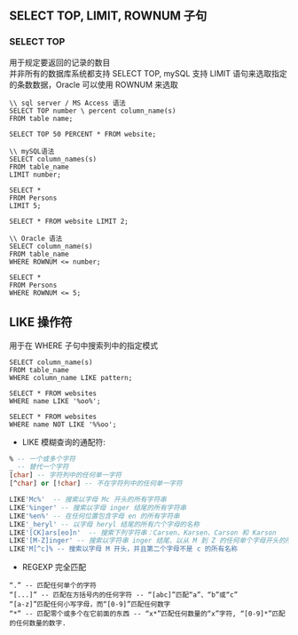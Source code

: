 ## SELECT TOP, LIMIT, ROWNUM 子句

### SELECT TOP 
用于规定要返回的记录的数目    
并非所有的数据库系统都支持 SELECT TOP, mySQL 支持 LIMIT 语句来选取指定的条数数据，Oracle 可以使用 ROWNUM 来选取
```mysql
\\ sql server / MS Access 语法
SELECT TOP number \ percent column_name(s)
FROM table name;

SELECT TOP 50 PERCENT * FROM website;

\\ mySQL语法
SELECT column_names(s)
FROM table_name
LIMIT number;

SELECT * 
FROM Persons 
LIMIT 5; 

SELECT * FROM website LIMIT 2; 

\\ Oracle 语法
SELECT column_name(s)
FROM table_name
WHERE ROWNUM <= number;

SELECT * 
FROM Persons
WHERE ROWNUM <= 5;
```

## LIKE 操作符
用于在 WHERE 子句中搜索列中的指定模式
```mysql
SELECT column_name(s)
FROM table_name
WHERE column_name LIKE pattern;

SELECT * FROM websites
WHERE name LIKE '%oo%';

SELECT * FROM websites
WHERE name NOT LIKE '%%oo';
```
* LIKE 模糊查询的通配符:
```sql
% -- 一个或多个字符
_ -- 替代一个字符
[char] -- 字符列中的任何单一字符
[^char] or [!char] -- 不在字符列中的任何单一字符

LIKE'Mc%'  -- 搜索以字母 Mc 开头的所有字符串
LIKE'%inger' -- 搜索以字母 inger 结尾的所有字符串
LIKE'%en%' -- 在任何位置包含字母 en 的所有字符串
LIKE'_heryl' -- 以字母 heryl 结尾的所有六个字母的名称
LIKE'[CK]ars[eo]n'  -- 搜索下列字符串：Carsen、Karsen、Carson 和 Karson
LIKE'[M-Z]inger' -- 搜索以字符串 inger 结尾、以从 M 到 Z 的任何单个字母开头的所有名称
LIKE'M[^c]% -- 搜索以字母 M 开头，并且第二个字母不是 c 的所有名称
```
* REGEXP 完全匹配
```mysql
“.” -- 匹配任何单个的字符
“[...]” -- 匹配在方括号内的任何字符 -- “[abc]”匹配“a”、“b”或“c”
“[a-z]”匹配任何小写字母，而“[0-9]”匹配任何数字
“*” -- 匹配零个或多个在它前面的东西 -- “x*”匹配任何数量的“x”字符, “[0-9]*”匹配的任何数量的数字.
```



